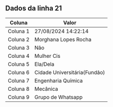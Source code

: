 ## Dados da linha 21

| Coluna | Valor |
|--------|-------|
| Coluna 1 | 27/08/2024 14:22:14 |
| Coluna 2 | Morghana Lopes Rocha |
| Coluna 3 | Não |
| Coluna 4 | Mulher Cis |
| Coluna 5 | Ela/Dela |
| Coluna 6 | Cidade Universitária(Fundão) |
| Coluna 7 | Engenharia Química |
| Coluna 8 | Mecânica |
| Coluna 9 | Grupo de Whatsapp |
